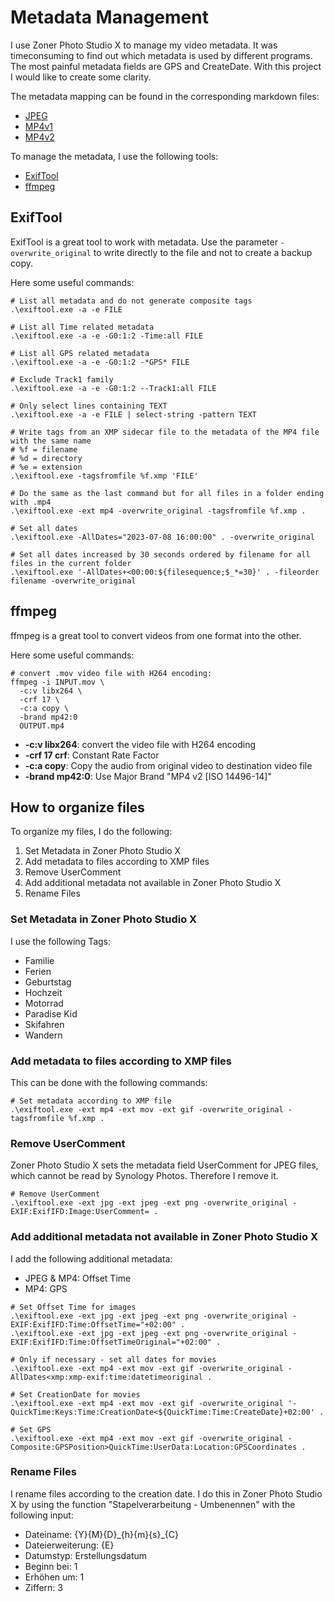 # Metadata Management

I use Zoner Photo Studio X to manage my video metadata.
It was timeconsuming to find out which metadata is used by different programs. The most painful metadata fields are GPS and CreateDate.
With this project I would like to create some clarity.

The metadata mapping can be found in the corresponding markdown files:
- [JPEG](./JPEG.md)
- [MP4v1](./MP4v1.md)
- [MP4v2](./MP4v2.md)

To manage the metadata, I use the following tools:
- [ExifTool](https://exiftool.org/)
- [ffmpeg](https://ffmpeg.org/)


## ExifTool
ExifTool is a great tool to work with metadata.
Use the parameter `-overwrite_original` to write directly to the file and not to create a backup copy.

Here some useful commands:

```
# List all metadata and do not generate composite tags
.\exiftool.exe -a -e FILE

# List all Time related metadata
.\exiftool.exe -a -e -G0:1:2 -Time:all FILE

# List all GPS related metadata
.\exiftool.exe -a -e -G0:1:2 -*GPS* FILE

# Exclude Track1 family
.\exiftool.exe -a -e -G0:1:2 --Track1:all FILE

# Only select lines containing TEXT
.\exiftool.exe -a -e FILE | select-string -pattern TEXT

# Write tags from an XMP sidecar file to the metadata of the MP4 file with the same name
# %f = filename
# %d = directory
# %e = extension
.\exiftool.exe -tagsfromfile %f.xmp 'FILE'

# Do the same as the last command but for all files in a folder ending with .mp4
.\exiftool.exe -ext mp4 -overwrite_original -tagsfromfile %f.xmp .

# Set all dates
.\exiftool.exe -AllDates="2023-07-08 16:00:00" . -overwrite_original

# Set all dates increased by 30 seconds ordered by filename for all files in the current folder
.\exiftool.exe '-AllDates+<00:00:${filesequence;$_*=30}' . -fileorder filename -overwrite_original

```


## ffmpeg
ffmpeg is a great tool to convert videos from one format into the other.

Here some useful commands:

```
# convert .mov video file with H264 encoding:
ffmpeg -i INPUT.mov \
  -c:v libx264 \
  -crf 17 \
  -c:a copy \
  -brand mp42:0
  OUTPUT.mp4
```
- **-c:v libx264**: convert the video file with H264 encoding
- **-crf 17 crf**: Constant Rate Factor
- **-c:a copy**: Copy the audio from original video to destination video file
- **-brand mp42:0**: Use Major Brand "MP4 v2 [ISO 14496-14]"



## How to organize files

To organize my files, I do the following:
1. Set Metadata in Zoner Photo Studio X
2. Add metadata to files according to XMP files
3. Remove UserComment
4. Add additional metadata not available in Zoner Photo Studio X
5. Rename Files


### Set Metadata in Zoner Photo Studio X

I use the following Tags:
- Familie
- Ferien
- Geburtstag
- Hochzeit
- Motorrad
- Paradise Kid
- Skifahren
- Wandern


### Add metadata to files according to XMP files

This can be done with the following commands:
```
# Set metadata according to XMP file
.\exiftool.exe -ext mp4 -ext mov -ext gif -overwrite_original -tagsfromfile %f.xmp .
```

### Remove UserComment

Zoner Photo Studio X sets the metadata field UserComment for JPEG files, which cannot be read by Synology Photos. Therefore I remove it.

```
# Remove UserComment
.\exiftool.exe -ext jpg -ext jpeg -ext png -overwrite_original -EXIF:ExifIFD:Image:UserComment= .
```


### Add additional metadata not available in Zoner Photo Studio X

I add the following additional metadata:
- JPEG & MP4: Offset Time
- MP4: GPS

```
# Set Offset Time for images
.\exiftool.exe -ext jpg -ext jpeg -ext png -overwrite_original -EXIF:ExifIFD:Time:OffsetTime="+02:00" .
.\exiftool.exe -ext jpg -ext jpeg -ext png -overwrite_original -EXIF:ExifIFD:Time:OffsetTimeOriginal="+02:00" .

# Only if necessary - set all dates for movies
.\exiftool.exe -ext mp4 -ext mov -ext gif -overwrite_original -AllDates<xmp:xmp-exif:time:datetimeoriginal .

# Set CreationDate for movies
.\exiftool.exe -ext mp4 -ext mov -ext gif -overwrite_original '-QuickTime:Keys:Time:CreationDate<${QuickTime:Time:CreateDate}+02:00' .

# Set GPS
.\exiftool.exe -ext mp4 -ext mov -ext gif -overwrite_original -Composite:GPSPosition>QuickTime:UserData:Location:GPSCoordinates .
```

### Rename Files

I rename files according to the creation date. I do this in Zoner Photo Studio X by using the function "Stapelverarbeitung - Umbenennen" with the following input:
- Dateiname: {Y}{M}{D}\_{h}{m}{s}\_{C}
- Dateierweiterung: {E}
- Datumstyp: Erstellungsdatum
- Beginn bei: 1
- Erhöhen um: 1
- Ziffern: 3
